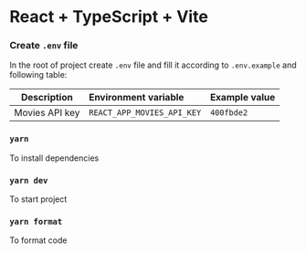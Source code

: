 # React + TypeScript + Vite

### Create `.env` file

In the root of project create `.env` file and fill it according to `.env.example` and following table:

| Description             | Environment variable                | Example value                                                         |
| ----------------------- | :---------------------------------- | --------------------------------------------------------------------- |
| Movies API key     | `REACT_APP_MOVIES_API_KEY`      | `400fbde2`                          |


### `yarn`

To install dependencies

### `yarn dev`

To start project

### `yarn format`

To format code
